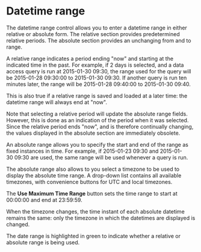 # Datetime range

The datetime range control allows you to enter a datetime range in
either relative or absolute form. The relative section provides
predetermined relative periods. The absolute section provides an
unchanging from and to range.

A relative range indicates a period ending "now" and starting at the
indicated time in the past. For example, if 2 days is selected, and a
data access query is run at 2015-01-30 09:30, the range used for the
query will be 2015-01-28 09:30:00 to 2015-01-30 09:30. If another query
is run ten minutes later, the range will be 2015-01-28 09:40:00 to
2015-01-30 09:40.

This is also true if a relative range is saved and loaded at a later
time: the datetime range will always end at "now".

Note that selecting a relative period will update the absolute range
fields. However, this is done as an indication of the period when it was
selected. Since the relative period ends "now", and is therefore
continually changing, the values displayed in the absolute section are
immediately obsolete.

An absolute range allows you to specify the start and end of the range
as fixed instances in time. For example, if 2015-01-23 09:30 and
2015-01-30 09:30 are used, the same range will be used whenever a query
is run.

The absolute range also allows to you select a timezone to be used to
display the absolute time range. A drop-down list contains all available
timezones, with convenience buttons for UTC and local timezones.

The **Use Maximum Time Range** button sets the time range to start at
00:00:00 and end at 23:59:59.

When the timezone changes, the time instant of each absolute datetime
remains the same: only the timezone in which the datetimes are displayed
is changed.

The date range is highlighted in green to indicate whether a relative or
absolute range is being used.
